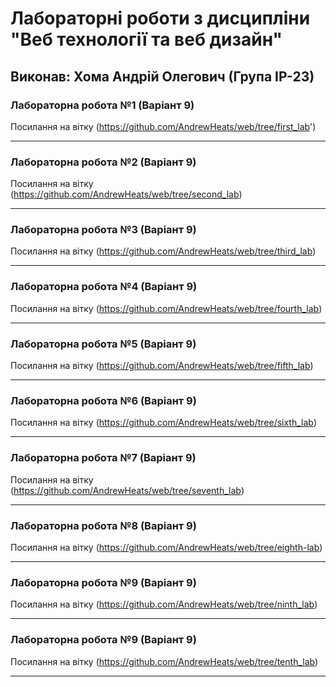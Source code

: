 # Лабораторні роботи з дисципліни "Веб технології та веб дизайн"

## Виконав: Хома Андрій Олегович (Група ІР-23)

### Лабораторна робота №1 (Варіант 9)
Посилання на вітку (https://github.com/AndrewHeats/web/tree/first_lab')

***
### Лабораторна робота №2 (Варіант 9)
Посилання на вітку (https://github.com/AndrewHeats/web/tree/second_lab)

***
### Лабораторна робота №3 (Варіант 9)
Посилання на вітку (https://github.com/AndrewHeats/web/tree/third_lab)

***
### Лабораторна робота №4 (Варіант 9)
Посилання на вітку (https://github.com/AndrewHeats/web/tree/fourth_lab)
***
### Лабораторна робота №5 (Варіант 9)
Посилання на вітку (https://github.com/AndrewHeats/web/tree/fifth_lab)
***

### Лабораторна робота №6 (Варіант 9)
Посилання на вітку (https://github.com/AndrewHeats/web/tree/sixth_lab)
***
### Лабораторна робота №7 (Варіант 9)
Посилання на вітку (https://github.com/AndrewHeats/web/tree/seventh_lab)
***
### Лабораторна робота №8 (Варіант 9)
Посилання на вітку (https://github.com/AndrewHeats/web/tree/eighth-lab)
***
### Лабораторна робота №9 (Варіант 9)
Посилання на вітку (https://github.com/AndrewHeats/web/tree/ninth_lab)
***
### Лабораторна робота №9 (Варіант 9)
Посилання на вітку (https://github.com/AndrewHeats/web/tree/tenth_lab)
***
